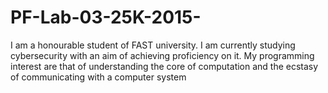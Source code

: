 # PF-Lab-03-25K-2015-
I am a honourable student of FAST university. I am currently studying cybersecurity with an aim of achieving proficiency on  it. My programming interest are that of understanding the core of computation and the ecstasy of communicating with a computer system
